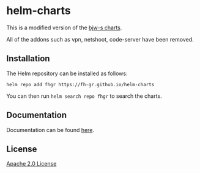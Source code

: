 # helm-charts

This is a modified version of the [bjw-s charts](https://github.com/bjw-s/helm-charts).

All of the addons such as vpn, netshoot, code-server have been removed.

## Installation

The Helm repository can be installed as follows:

```console
helm repo add fhgr https://fh-gr.github.io/helm-charts
```

You can then run `helm search repo fhgr` to search the charts.

## Documentation

Documentation can be found [here](https://fh-gr.github.io/helm-charts/docs/).

## License

[Apache 2.0 License](./LICENSE)
